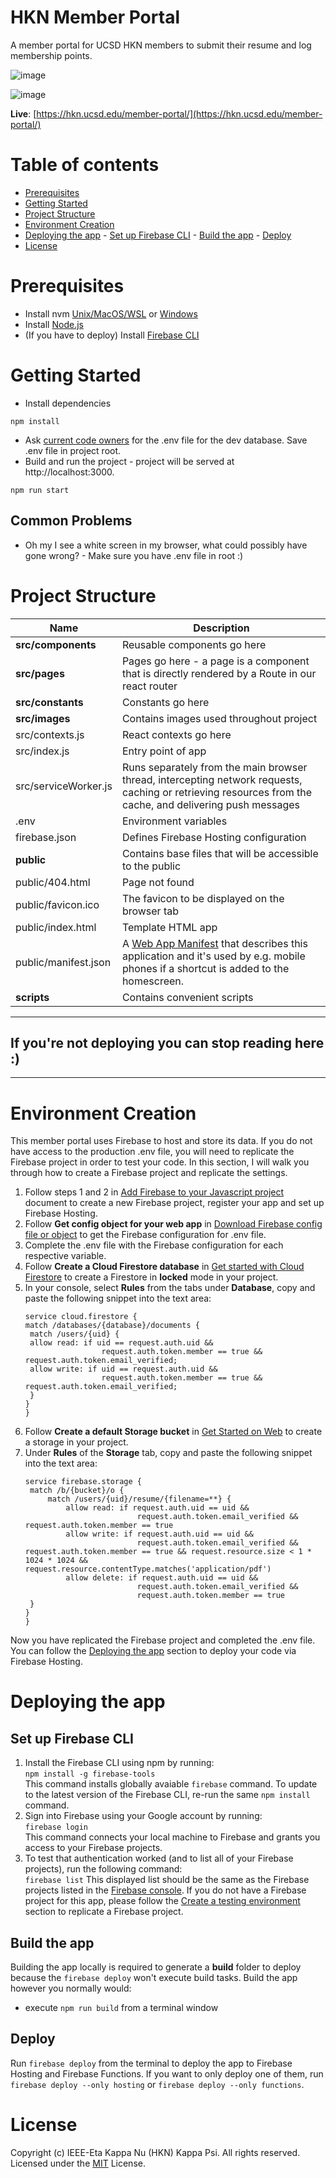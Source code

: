 # HKN Member Portal

A member portal for UCSD HKN members to submit their resume and log membership points.

![image](https://user-images.githubusercontent.com/24837420/63902605-29e01a80-c9bf-11e9-8c66-f03b396e119c.png)

![image](https://user-images.githubusercontent.com/24837420/63902535-f2716e00-c9be-11e9-9995-4f02345d5183.png)

**Live**: [https://hkn.ucsd.edu/member-portal/](https://hkn.ucsd.edu/member-portal/)

# Table of contents

- [Prerequisites](#prerequisites)
- [Getting Started](#getting-started)
- [Project Structure](#project-structure)
- [Environment Creation](#environment-creation)
- [Deploying the app](#deploying-the-app) - [Set up Firebase CLI](#set-up-firebase-cli) - [Build the app](#build-the-app) - [Deploy](#deploy)
- [License](#license)

# Prerequisites

- Install nvm [Unix/MacOS/WSL](https://github.com/nvm-sh/nvm) or [Windows](https://github.com/coreybutler/nvm-windows)
- Install [Node.js](https://nodejs.org/en/)
- (If you have to deploy) Install [Firebase CLI](https://github.com/firebase/firebase-tools/)

# Getting Started

- Install dependencies

```
npm install
```

- Ask [current code owners](https://github.com/HKN-UCSD/hkn-member-portal/blob/master/CODEOWNERS) for the .env file for the dev database. Save .env file in project root.
- Build and run the project - project will be served at http://localhost:3000.

```
npm run start
```

## Common Problems

- Oh my I see a white screen in my browser, what could possibly have gone wrong? - Make sure you have .env file in root :)

# Project Structure

| Name                 | Description                                                                                                                                                                               |
| -------------------- | ----------------------------------------------------------------------------------------------------------------------------------------------------------------------------------------- |
| **src/components**   | Reusable components go here                                                                                                                                                               |
| **src/pages**        | Pages go here - a page is a component that is directly rendered by a Route in our react router                                                                                            |
| **src/constants**    | Constants go here                                                                                                                                                                         |
| **src/images**       | Contains images used throughout project                                                                                                                                                   |
| src/contexts.js      | React contexts go here                                                                                                                                                                    |
| src/index.js         | Entry point of app                                                                                                                                                                        |
| src/serviceWorker.js | Runs separately from the main browser thread, intercepting network requests, caching or retrieving resources from the cache, and delivering push messages                                 |
| .env                 | Environment variables                                                                                                                                                                     |
| firebase.json        | Defines Firebase Hosting configuration                                                                                                                                                    |
| **public**           | Contains base files that will be accessible to the public                                                                                                                                 |
| public/404.html      | Page not found                                                                                                                                                                            |
| public/favicon.ico   | The favicon to be displayed on the browser tab                                                                                                                                            |
| public/index.html    | Template HTML app                                                                                                                                                                         |
| public/manifest.json | A [Web App Manifest](https://developer.mozilla.org/en-US/docs/Web/Manifest) that describes this application and it's used by e.g. mobile phones if a shortcut is added to the homescreen. |
| **scripts**          | Contains convenient scripts                                                                                                                                                               |

---

## If you're not deploying you can stop reading here :)

---

# Environment Creation

This member portal uses Firebase to host and store its data. If you do not have access to the production .env file, you will need to replicate the Firebase project in order to test your code. In this section, I will walk you through how to create a Firebase project and replicate the settings.

1. Follow steps 1 and 2 in [Add Firebase to your Javascript project](https://firebase.google.com/docs/web/setup) document to create a new Firebase project, register your app and set up Firebase Hosting.
2. Follow **Get config object for your web app** in [Download Firebase config file or object](https://support.google.com/firebase/answer/7015592) to get the Firebase configuration for .env file.
3. Complete the .env file with the Firebase configuration for each respective variable.
4. Follow **Create a Cloud Firestore database** in [Get started with Cloud Firestore](https://firebase.google.com/docs/firestore/quickstart) to create a Firestore in **locked** mode in your project.
5. In your console, select **Rules** from the tabs under **Database**, copy and paste the following snippet into the text area:
   ```
   service cloud.firestore {
   match /databases/{database}/documents {
   	match /users/{uid} {
   	allow read: if uid == request.auth.uid &&
   					request.auth.token.member == true && request.auth.token.email_verified;
   	allow write: if uid == request.auth.uid &&
   					request.auth.token.member == true && request.auth.token.email_verified;
   	}
   }
   }
   ```
6. Follow **Create a default Storage bucket** in [Get Started on Web](https://firebase.google.com/docs/storage/web/start) to create a storage in your project.
7. Under **Rules** of the **Storage** tab, copy and paste the following snippet into the text area:
   ```
   service firebase.storage {
   	match /b/{bucket}/o {
   		match /users/{uid}/resume/{filename=**} {
   			allow read: if request.auth.uid == uid &&
   							request.auth.token.email_verified && request.auth.token.member == true
   			allow write: if request.auth.uid == uid &&
   							request.auth.token.email_verified && request.auth.token.member == true && request.resource.size < 1 * 1024 * 1024 && request.resource.contentType.matches('application/pdf')
   			allow delete: if request.auth.uid == uid &&
   							request.auth.token.email_verified &&
   							request.auth.token.member == true
   	}
   }
   }
   ```

Now you have replicated the Firebase project and completed the .env file. You can follow the [Deploying the app](#deploying-the-app) section to deploy your code via Firebase Hosting.

# Deploying the app

## Set up Firebase CLI

1. Install the Firebase CLI using npm by running: </br>
   `npm install -g firebase-tools` </br>
   This command installs globally avaiable `firebase` command. To update to the latest version of the Firebase CLI, re-run the same `npm install` command.
2. Sign into Firebase using your Google account by running: </br>
   `firebase login` </br>
   This command connects your local machine to Firebase and grants you access to your Firebase projects.
3. To test that authentication worked (and to list all of your Firebase projects), run the following command: </br>
   `firebase list`
   This displayed list should be the same as the Firebase projects listed in the [Firebase console](https://console.firebase.google.com/u/0/). If you do not have a Firebase project for this app, please follow the [Create a testing environment](#create-a-testing-environment) section to replicate a Firebase project.

## Build the app

Building the app locally is required to generate a **build** folder to deploy because the `firebase deploy` won't execute build tasks.
Build the app however you normally would:

- execute `npm run build` from a terminal window

## Deploy

Run `firebase deploy` from the terminal to deploy the app to Firebase Hosting and Firebase Functions. If you want to only deploy one of them, run `firebase deploy --only hosting` or `firebase deploy --only functions`.

# License

Copyright (c) IEEE-Eta Kappa Nu (HKN) Kappa Psi. All rights reserved.
Licensed under the [MIT](LICENSE) License.
